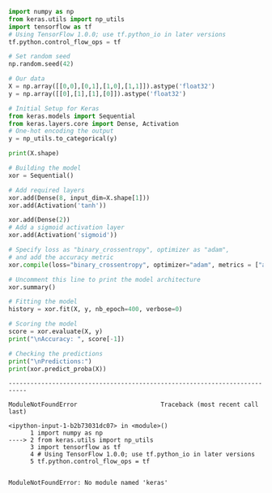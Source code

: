 

```python
import numpy as np
from keras.utils import np_utils
import tensorflow as tf
# Using TensorFlow 1.0.0; use tf.python_io in later versions
tf.python.control_flow_ops = tf

# Set random seed
np.random.seed(42)

# Our data
X = np.array([[0,0],[0,1],[1,0],[1,1]]).astype('float32')
y = np.array([[0],[1],[1],[0]]).astype('float32')

# Initial Setup for Keras
from keras.models import Sequential
from keras.layers.core import Dense, Activation
# One-hot encoding the output
y = np_utils.to_categorical(y)

print(X.shape)

# Building the model
xor = Sequential()

# Add required layers
xor.add(Dense(8, input_dim=X.shape[1]))
xor.add(Activation('tanh'))

xor.add(Dense(2))
# Add a sigmoid activation layer
xor.add(Activation('sigmoid'))

# Specify loss as "binary_crossentropy", optimizer as "adam",
# and add the accuracy metric
xor.compile(loss="binary_crossentropy", optimizer="adam", metrics = ["accuracy"])

# Uncomment this line to print the model architecture
xor.summary()

# Fitting the model
history = xor.fit(X, y, nb_epoch=400, verbose=0)

# Scoring the model
score = xor.evaluate(X, y)
print("\nAccuracy: ", score[-1])

# Checking the predictions
print("\nPredictions:")
print(xor.predict_proba(X))
```


    ---------------------------------------------------------------------------

    ModuleNotFoundError                       Traceback (most recent call last)

    <ipython-input-1-b2b73031dc07> in <module>()
          1 import numpy as np
    ----> 2 from keras.utils import np_utils
          3 import tensorflow as tf
          4 # Using TensorFlow 1.0.0; use tf.python_io in later versions
          5 tf.python.control_flow_ops = tf


    ModuleNotFoundError: No module named 'keras'


